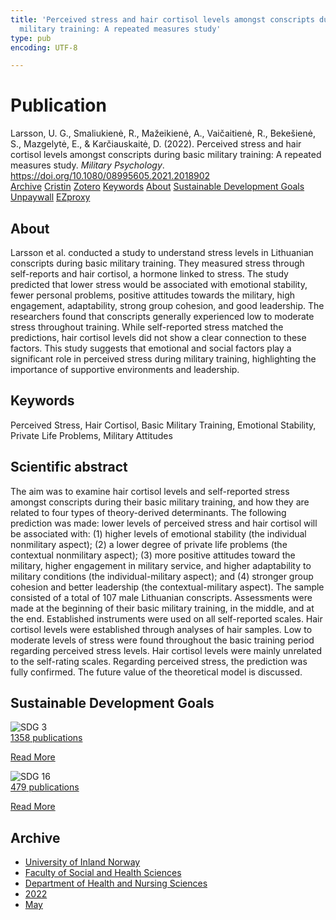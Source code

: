 ```yaml
---
title: 'Perceived stress and hair cortisol levels amongst conscripts during basic
  military training: A repeated measures study'
type: pub
encoding: UTF-8

---
```

<h1>Publication</h1>
<article id="csl-bib-container-4QDC6QUG" class="csl-bib-container">
  <div class="csl-bib-body"> <div class="csl-entry">Larsson, U. G., Smaliukienė, R., Mažeikienė, A., Vaičaitienė, R., Bekešienė, S., Mazgelytė, E., &#38; Karčiauskaitė, D. (2022). Perceived stress and hair cortisol levels amongst conscripts during basic military training: A repeated measures study. <i>Military Psychology</i>. <a href="https://doi.org/10.1080/08995605.2021.2018902">https://doi.org/10.1080/08995605.2021.2018902</a></div> </div>
  <div class="csl-bib-buttons">
    <a href="#taxonomy-article-4QDC6QUG" alt="archive" class="csl-bib-button">Archive</a>
    <a href="https://app.cristin.no/results/show.jsf?id=2023576" alt="Cristin" class="csl-bib-button">Cristin</a>
    <a href="http://zotero.org/groups/5881554/items/4QDC6QUG" alt="Zotero" class="csl-bib-button">Zotero</a>
    <a href="#keywords-article-4QDC6QUG" alt="keywords" class="csl-bib-button">Keywords</a>
    <a href="#about-article-4QDC6QUG" alt="about_pub" class="csl-bib-button">About</a>
    <a href="#sdg-article-4QDC6QUG" alt="sdg" class="csl-bib-button">Sustainable Development Goals</a>
    <a href="https://www.tandfonline.com/doi/pdf/10.1080/08995605.2021.2018902?needAccess=true" alt="Unpaywall" class="csl-bib-button">Unpaywall</a>
    <a href="https://www.tandfonline.com/doi/pdf/10.1080/08995605.2021.2018902?needAccess=true" alt="EZproxy" class="csl-bib-button">EZproxy</a>
  </div>
  <div id="csl-bib-meta-container-4QDC6QUG"></div>
</article>
<div id="csl-bib-meta-4QDC6QUG" class="csl-bib-meta">
  <article id="about-article-4QDC6QUG" class="about_pub-article">
    <h1>About</h1>
    Larsson et al. conducted a study to understand stress levels in Lithuanian conscripts during basic military training. They measured stress through self-reports and hair cortisol, a hormone linked to stress. The study predicted that lower stress would be associated with emotional stability, fewer personal problems, positive attitudes towards the military, high engagement, adaptability, strong group cohesion, and good leadership. The researchers found that conscripts generally experienced low to moderate stress throughout training. While self-reported stress matched the predictions, hair cortisol levels did not show a clear connection to these factors. This study suggests that emotional and social factors play a significant role in perceived stress during military training, highlighting the importance of supportive environments and leadership.
  </article>
  <article id="keywords-article-4QDC6QUG" class="keywords-article">
    <h1>Keywords</h1>
    Perceived Stress, Hair Cortisol, Basic Military Training, Emotional Stability, Private Life Problems, Military Attitudes
  </article>
  <article id="abstract-article-4QDC6QUG" class="abstract-article">
    <h1>Scientific abstract</h1>
    The aim was to examine hair cortisol levels and self-reported stress amongst conscripts during their basic military training, and how they are related to four types of theory-derived determinants. The following prediction was made: lower levels of perceived stress and hair cortisol will be associated with: (1) higher levels of emotional stability (the individual nonmilitary aspect); (2) a lower degree of private life problems (the contextual nonmilitary aspect); (3) more positive attitudes toward the military, higher engagement in military service, and higher adaptability to military conditions (the individual-military aspect); and (4) stronger group cohesion and better leadership (the contextual-military aspect). The sample consisted of a total of 107 male Lithuanian conscripts. Assessments were made at the beginning of their basic military training, in the middle, and at the end. Established instruments were used on all self-reported scales. Hair cortisol levels were established through analyses of hair samples. Low to moderate levels of stress were found throughout the basic training period regarding perceived stress levels. Hair cortisol levels were mainly unrelated to the self-rating scales. Regarding perceived stress, the prediction was fully confirmed. The future value of the theoretical model is discussed.
  </article>
  <article id="sdg-article-4QDC6QUG" class="sdg-article">
    <h1>Sustainable Development Goals</h1>
    <div class="sdg-container"><div id="sdg3" class="sdg">
        <img src="{{< params subfolder >}}images/sdg/sdg03_en.png" class="image" alt="SDG 3">
        <div class="sdg-overlay">
          <a href="{{< params subfolder >}}en/archive/?sdg=3#archive" class="sdg-publication-count"><span>1358</span> publications</a>
          <p><a href="https://sdgs.un.org/goals/goal3" class="sdg-read-more">Read More</a></p>
        </div>
      </div> <div id="sdg16" class="sdg">
        <img src="{{< params subfolder >}}images/sdg/sdg16_en.png" class="image" alt="SDG 16">
        <div class="sdg-overlay">
          <a href="{{< params subfolder >}}en/archive/?sdg=16#archive" class="sdg-publication-count"><span>479</span> publications</a>
          <p><a href="https://sdgs.un.org/goals/goal16" class="sdg-read-more">Read More</a></p>
        </div>
      </div></div>
  </article>
  <article id="taxonomy-article-4QDC6QUG" class="taxonomy-article">
    <h1>Archive</h1>
    <ul>
      <li><a href="{{< params subfolder >}}en/archive/?key=3DCRN523">University of Inland Norway</a></li>
      <li><a href="{{< params subfolder >}}en/archive/?key=IDKFS3MX">Faculty of Social and Health Sciences</a></li>
      <li><a href="{{< params subfolder >}}en/archive/?key=GTV4ECMZ">Department of Health and Nursing Sciences</a></li>
      <li><a href="{{< params subfolder >}}en/archive/?key=558P36BB">2022</a></li>
      <li><a href="{{< params subfolder >}}en/archive/?key=RSIGAIHD">May</a></li>
    </ul>
  </article>
</div>
